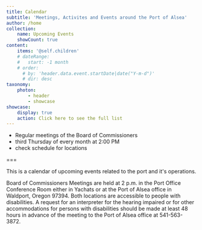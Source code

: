 ```yaml
---
title: Calendar
subtitle: 'Meetings, Activites and Events around the Port of Alsea'
author: /home
collection:
    name: Upcoming Events
    showCount: true
content:
    items: '@self.children'
    # dateRange:
    #   start: -1 month
    # order:
      # by: 'header.data.event.startDate|date("Y-m-d")'
      # dir: desc
taxonomy:
    photon:
        - header
        - showcase
showcase:
    display: true
    action: Click here to see the full list
---
```


- Regular meetings of the Board of Commissioners 
- third Thursday of every month at 2:00 PM
- check schedule for locations

===

This is a calendar of upcoming events related to the port and it's operations.

Board of Commissioners Meetings are  held at 2 p.m. in the Port Office Conference Room
either in Yachats or at the Port of Alsea office in Waldport, Oregon 97394.
Both locations are accessible to people with disabilities. A request for an interpreter for the hearing impaired or for other accommodations for persons with disabilities should be made at least 48 hours in advance of the meeting to the Port of Alsea office at 541-563-3872.

